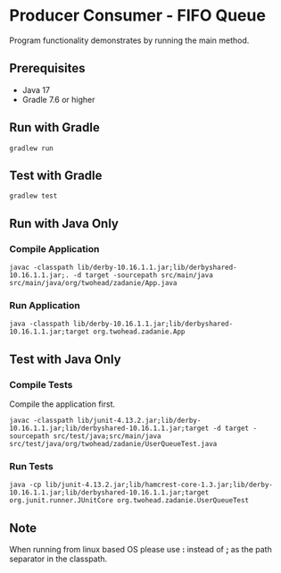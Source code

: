 # Producer Consumer - FIFO Queue

Program functionality demonstrates by running the main method.

## Prerequisites

* Java 17
* Gradle 7.6 or higher

## Run with Gradle

```
gradlew run
```

## Test with Gradle

```
gradlew test
```

## Run with Java Only

### Compile Application

```
javac -classpath lib/derby-10.16.1.1.jar;lib/derbyshared-10.16.1.1.jar;. -d target -sourcepath src/main/java src/main/java/org/twohead/zadanie/App.java
```

### Run Application

```
java -classpath lib/derby-10.16.1.1.jar;lib/derbyshared-10.16.1.1.jar;target org.twohead.zadanie.App
```

## Test with Java Only

### Compile Tests

Compile the application first.

```
javac -classpath lib/junit-4.13.2.jar;lib/derby-10.16.1.1.jar;lib/derbyshared-10.16.1.1.jar;target -d target -sourcepath src/test/java;src/main/java src/test/java/org/twohead/zadanie/UserQueueTest.java
```

### Run Tests

```
java -cp lib/junit-4.13.2.jar;lib/hamcrest-core-1.3.jar;lib/derby-10.16.1.1.jar;lib/derbyshared-10.16.1.1.jar;target org.junit.runner.JUnitCore org.twohead.zadanie.UserQueueTest
```


## Note

When running from linux based OS please use <b>:</b> instead of <b>;</b> as the path separator in the classpath.